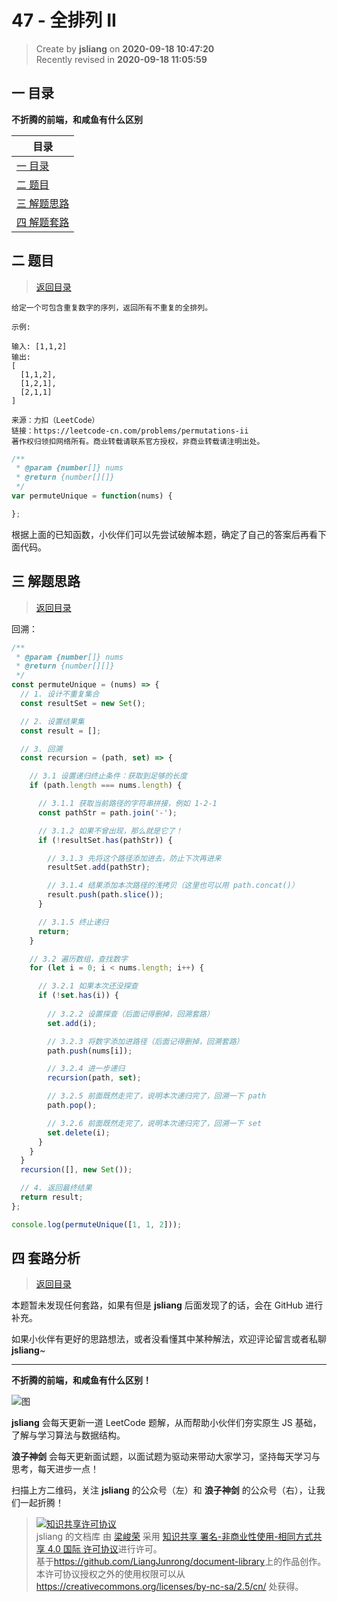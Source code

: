 47 - 全排列 II
===

> Create by **jsliang** on **2020-09-18 10:47:20**  
> Recently revised in **2020-09-18 11:05:59**

## <a name="chapter-one" id="chapter-one"></a>一 目录

**不折腾的前端，和咸鱼有什么区别**

| 目录 |
| --- |
| [一 目录](#chapter-one) |
| <a name="catalog-chapter-two" id="catalog-chapter-two"></a>[二 题目](#chapter-two) |
| <a name="catalog-chapter-three" id="catalog-chapter-three"></a>[三 解题思路](#chapter-three) |
| <a name="catalog-chapter-four" id="catalog-chapter-four"></a>[四 解题套路](#chapter-four) |

## <a name="chapter-two" id="chapter-two"></a>二 题目

> [返回目录](#chapter-one)

```
给定一个可包含重复数字的序列，返回所有不重复的全排列。

示例:

输入: [1,1,2]
输出:
[
  [1,1,2],
  [1,2,1],
  [2,1,1]
]

来源：力扣（LeetCode）
链接：https://leetcode-cn.com/problems/permutations-ii
著作权归领扣网络所有。商业转载请联系官方授权，非商业转载请注明出处。
```

```js
/**
 * @param {number[]} nums
 * @return {number[][]}
 */
var permuteUnique = function(nums) {

};
```

根据上面的已知函数，小伙伴们可以先尝试破解本题，确定了自己的答案后再看下面代码。

## <a name="chapter-three" id="chapter-three"></a>三 解题思路

> [返回目录](#chapter-one)

回溯：

```js
/**
 * @param {number[]} nums
 * @return {number[][]}
 */
const permuteUnique = (nums) => {
  // 1. 设计不重复集合
  const resultSet = new Set();

  // 2. 设置结果集
  const result = [];

  // 3. 回溯
  const recursion = (path, set) => {

    // 3.1 设置递归终止条件：获取到足够的长度
    if (path.length === nums.length) {

      // 3.1.1 获取当前路径的字符串拼接，例如 1-2-1
      const pathStr = path.join('-');

      // 3.1.2 如果不曾出现，那么就是它了！
      if (!resultSet.has(pathStr)) {

        // 3.1.3 先将这个路径添加进去，防止下次再进来
        resultSet.add(pathStr);

        // 3.1.4 结果添加本次路径的浅拷贝（这里也可以用 path.concat()）
        result.push(path.slice());
      }

      // 3.1.5 终止递归
      return;
    }

    // 3.2 遍历数组，查找数字
    for (let i = 0; i < nums.length; i++) {

      // 3.2.1 如果本次还没探查
      if (!set.has(i)) {
        
        // 3.2.2 设置探查（后面记得删掉，回溯套路）
        set.add(i);

        // 3.2.3 将数字添加进路径（后面记得删掉，回溯套路）
        path.push(nums[i]);

        // 3.2.4 进一步递归
        recursion(path, set);

        // 3.2.5 前面既然走完了，说明本次递归完了，回溯一下 path
        path.pop();

        // 3.2.6 前面既然走完了，说明本次递归完了，回溯一下 set
        set.delete(i);
      }
    }
  }
  recursion([], new Set());

  // 4. 返回最终结果
  return result;
};

console.log(permuteUnique([1, 1, 2]));
```

## <a name="chapter-four" id="chapter-four"></a>四 套路分析

> [返回目录](#chapter-one)

本题暂未发现任何套路，如果有但是 **jsliang** 后面发现了的话，会在 GitHub 进行补充。

如果小伙伴有更好的思路想法，或者没看懂其中某种解法，欢迎评论留言或者私聊 **jsliang**~

---

**不折腾的前端，和咸鱼有什么区别！**

![图](https://github.com/LiangJunrong/document-library/blob/master/public-repertory/img/z-index-small.png?raw=true)

**jsliang** 会每天更新一道 LeetCode 题解，从而帮助小伙伴们夯实原生 JS 基础，了解与学习算法与数据结构。

**浪子神剑** 会每天更新面试题，以面试题为驱动来带动大家学习，坚持每天学习与思考，每天进步一点！

扫描上方二维码，关注 **jsliang** 的公众号（左）和 **浪子神剑** 的公众号（右），让我们一起折腾！

> <a rel="license" href="http://creativecommons.org/licenses/by-nc-sa/4.0/"><img alt="知识共享许可协议" style="border-width:0" src="https://i.creativecommons.org/l/by-nc-sa/4.0/88x31.png" /></a><br /><span xmlns:dct="http://purl.org/dc/terms/" property="dct:title">jsliang 的文档库</span> 由 <a xmlns:cc="http://creativecommons.org/ns#" href="https://github.com/LiangJunrong/document-library" property="cc:attributionName" rel="cc:attributionURL">梁峻荣</a> 采用 <a rel="license" href="http://creativecommons.org/licenses/by-nc-sa/4.0/">知识共享 署名-非商业性使用-相同方式共享 4.0 国际 许可协议</a>进行许可。<br />基于<a xmlns:dct="http://purl.org/dc/terms/" href="https://github.com/LiangJunrong/document-library" rel="dct:source">https://github.com/LiangJunrong/document-library</a>上的作品创作。<br />本许可协议授权之外的使用权限可以从 <a xmlns:cc="http://creativecommons.org/ns#" href="https://creativecommons.org/licenses/by-nc-sa/2.5/cn/" rel="cc:morePermissions">https://creativecommons.org/licenses/by-nc-sa/2.5/cn/</a> 处获得。